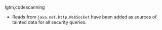 lgtm,codescanning
* Reads from `java.net.http.WebSocket` have been added as sources of tainted data for all
  security queries.
